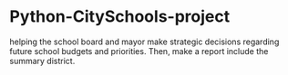 # Python-CitySchools-project
helping the  school board and mayor make strategic decisions regarding future school budgets and priorities. Then, make a report include the summary district.
